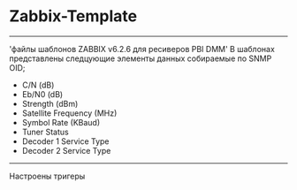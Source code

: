 # Zabbix-Template
----
'файлы шаблонов ZABBIX v6.2.6 для ресиверов PBI DMM'
В шаблонах представлены следцующие элементы данных собираемые по SNMP OID;
* C/N (dB)
* Eb/N0 (dB)
* Strength (dBm)
* Satellite Frequency (MHz)
*	Symbol Rate (KBaud)
*	Tuner Status
*	Decoder 1 Service Type
*	Decoder 2 Service Type
---
Настроены тригеры
